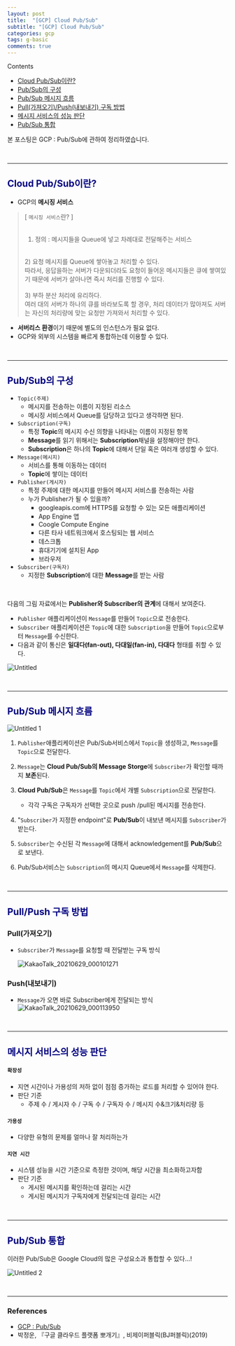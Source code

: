```yaml
---
layout: post
title:  "[GCP] Cloud Pub/Sub"
subtitle: "[GCP] Cloud Pub/Sub"
categories: gcp
tags: g-basic
comments: true
---
```

Contents
- [Cloud Pub/Sub이란?](#cloud-pub/sub이란?)
- [Pub/Sub의 구성](#pub/sub의-구성)
- [Pub/Sub 메시지 흐름](#pub/sub-메시지-흐름)
- [Pull(가져오기)/Push(내보내기) 구독 방법](#pull/push-구독-방법)
- [메시지 서비스의 성능 판단](#메시지-서비스의-성능-판단)
- [Pub/Sub 통합](#pub/sub-통합)

본 포스팅은 GCP : Pub/Sub에 관하여 정리하였습니다.

<br>

---

## <span style="color:navy">Cloud Pub/Sub이란?</span>

- GCP의 **메시징 서비스**


> [ `메시징 서비스`란? ] <br>
> <br>
> 1) 정의 : 메시지들을 Queue에 넣고 차례대로 전달해주는 서비스  <br>
> <br>
> 2) 요청 메시지를 Queue에 쌓아놓고 처리할 수 있다. <br>
> 따라서, 응답을하는 서버가 다운되더라도  요청이 들어온 메시지들은 큐에 쌓여있기 때문에 서버가 살아나면 즉시 처리를 진행할 수 있다. <br>
> <br>
> 3) 부하 분산 처리에 유리하다. <br>
> 여러 대의 서버가 하나의 큐를 바라보도록 할 경우, 처리 데이터가 많아져도 서버는 자신의 처리량에 맞는 요청만 가져와서 처리할 수 있다.


- **서버리스 환경**이기 때문에 별도의 인스턴스가 필요 없다.
- GCP와 외부의 시스템을 빠르게 통합하는데 이용할 수 있다.

<br>

---

## <span style="color:navy">Pub/Sub의 구성</span>

- `Topic(주제)`
    - 메시지를 전송하는 이름이 지정된 리소스
    - 메시징 서비스에서 Queue를 담당하고 있다고 생각하면 된다.
- `Subscription(구독)`
    - 특정 **Topic**의 메시지 수신 의향을 나타내는 이름이 지정된 항목
    - **Message**를 읽기 위해서는 **Subscription**채널을 설정해야만 한다.
    - **Subscription**은 하나의 **Topic**에 대해서 단일 혹은 여러개 생성할 수 있다.
- `Message(메시지)`
    - 서비스를 통해 이동하는 데이터
    - **Topic**에 쌓이는 데이터
- `Publisher(게시자)`
    - 특정 주제에 대한 메시지를 만들어 메시지 서비스를 전송하는 사람
    - 누가 Publisher가 될 수 있을까?
        - googleapis.com에 HTTPS를 요청할 수 있는 모든 애플리케이션
        - App Engine 앱
        - Coogle Compute Engine
        - 다른 타사 네트워크에서 호스팅되는 웹 서비스
        - 데스크톱
        - 휴대기기에 설치된 App
        - 브라우저
- `Subscriber(구독자)`
    - 지정한 **Subscription**에 대한 **Message**를 받는 사람

<br>

다음의 그림 자료에서는 **Publisher와 Subscriber의 관계**에 대해서 보여준다.

- `Publisher` 애플리케이션이 `Message`를 만들어 `Topic`으로 전송한다.
- `Subscriber` 애플리케이션은 `Topic`에 대한 `Subscription`을 만들어
`Topic`으로부터 `Message`를 수신한다.
- 다음과 같이 통신은 **일대다(fan-out), 다대일(fan-in), 다대다** 형태를 취할 수 있다.

![Untitled](https://user-images.githubusercontent.com/53929665/123814741-e646f680-d930-11eb-9d5b-4474f872960e.png)

<br>

---

## <span style="color:navy">Pub/Sub 메시지 흐름</span>

![Untitled 1](https://user-images.githubusercontent.com/53929665/123814736-e5ae6000-d930-11eb-8608-8d9dde20b89d.png)

1. `Publisher`애플리케이션은 Pub/Sub서비스에서 `Topic`을 생성하고, `Message`를 `Topic`으로 전달한다.

2.  `Message`는 **Cloud Pub/Sub의 Message Storge**에  `Subscriber`가  확인할 때까지 **보존**된다.

3. **Cloud Pub/Sub**은 `Message`를 `Topic`에서 개별 `Subscription`으로 전달한다.
    - 각각 구독은 구독자가 선택한 곳으로 push /pull된 메시지를 전송한다.
4. "`Subscriber`가 지정한 endpoint"로 **Pub/Sub**이 내보낸 메시지를 `Subscriber`가 받는다.

5. `Subscriber`는 수신된 각  `Message`에 대해서 acknowledgement를 **Pub/Sub**으로 보낸다. 

6. Pub/Sub서비스는 `Subscription`의 메시지 Queue에서 `Message`를 삭제한다.

<br>

---

## <span style="color:navy">Pull/Push 구독 방법<span>

### **Pull(가져오기)**

- `Subscriber`가 `Message`를 요청할 때 전달받는 구독 방식

    ![KakaoTalk_20210629_000101271](https://user-images.githubusercontent.com/53929665/123814724-e3e49c80-d930-11eb-94ad-0caaadec05b8.jpg)



### Push(내보내기)

- `Message`가 오면 바로 Subscriber에게 전달되는 방식
    ![KakaoTalk_20210629_000113950](https://user-images.githubusercontent.com/53929665/123814733-e515c980-d930-11eb-821e-2c4c253af197.jpg)

<br>

---

## <span style="color:navy">메시지 서비스의 성능 판단<span>

####  `확장성`
   - 지연 시간이나 가용성의 저하 없이 점점 증가하는 로드를 처리할 수 있어야 한다.
   - 판단 기준
       - 주제 수 / 게시자 수 / 구독 수 / 구독자 수 / 메시지 수&크기&처리량 등

#### `가용성`
 - 다양한 유형의 문제를 얼마나 잘 처리하는가

#### `지연 시간`
 - 시스템 성능을 시간 기준으로 측정한 것이며,  해당 시간을 최소화하고자함
 - 판단 기준
     - 게시된 메시지를 확인하는데 걸리는 시간
     - 게시된 메시지가 구독자에게 전달되는데 걸리는 시간

<br>

---

##  <span style="color:navy">Pub/Sub 통합<span>

이러한 Pub/Sub은 Google Cloud의 많은 구성요소과 통합할 수 있다...!

![Untitled 2](https://user-images.githubusercontent.com/53929665/123814739-e5ae6000-d930-11eb-9223-1ec09af48464.png)

<br>

---

### References

- [GCP : Pub/Sub](https://cloud.google.com/pubsub/docs/overview)
- 박정운, 『구글 클라우드 플랫폼 뽀개기』, 비제이퍼블릭(BJ퍼블릭)(2019)

